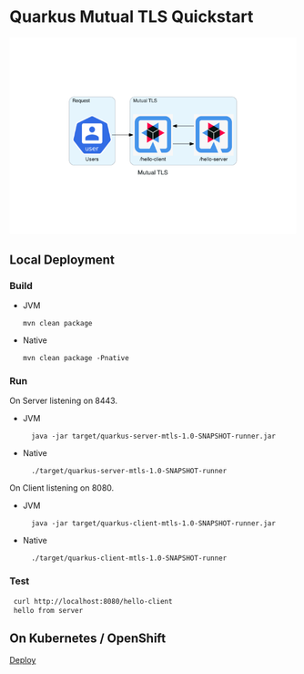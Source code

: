 # Quarkus Mutual TLS Quickstart

![mutual_tls.png](diagram/mutual_tls.png)

## Local Deployment

### Build

* JVM 
  ```
  mvn clean package
  ```
* Native
  ```
  mvn clean package -Pnative
  ```

### Run

On Server listening on 8443.

* JVM 
  ```
    java -jar target/quarkus-server-mtls-1.0-SNAPSHOT-runner.jar
  ```
* Native
  ```
    ./target/quarkus-server-mtls-1.0-SNAPSHOT-runner
  ```
 
On Client listening on 8080.

* JVM 
  ```
    java -jar target/quarkus-client-mtls-1.0-SNAPSHOT-runner.jar
  ```
* Native
  ```
    ./target/quarkus-client-mtls-1.0-SNAPSHOT-runner
  ```
  
### Test

```
 curl http://localhost:8080/hello-client
 hello from server
```

## On Kubernetes / OpenShift

[Deploy](./deploy/README.md)